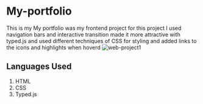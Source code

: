 # My-portfolio

This is my My portfolio was my frontend project for this project I used navigation bars and interactive transition made it more attractive with typed.js and used different techniques of CSS for styling and added links to the icons and highlights when hoverd
![web-project1](https://github.com/Rahul-patil-2003/My-portfolio/assets/138668076/11a1ce70-c910-4e94-bca5-64bfa5c99aa5)


<html>
  <h2>Languages Used</h2>
  <ol>
    <li>HTML</li>
    <li>CSS</li>
    <li>Typed.js</li>
  </ol>
</html>

